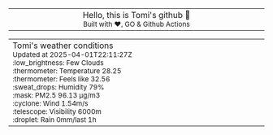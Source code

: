 
<div align="center">
<table>
<tbody>
<td align="center">
<img width="2000" height="0"><br>
Hello, this is Tomi's github 👋<br>
<sup>Built with ❤️, GO & Github Actions</sup><br>
<img width="2000" height="0">
</td>
</tbody>
</table>
</div>
<table>
<tbody>
<td align="left">
<img width="2000" height="0"><br>
Tomi's weather conditions<br>
<sup>Updated at 2025-04-01T22:11:27Z</sup><br>
<sup>:low_brightness: Few Clouds</sup><br>
<sup>:thermometer: Temperature 28.25 </sup><br>
<sup>:thermometer: Feels like 32.56</sup><br>
<sup>:sweat_drops: Humidity 79%</sup><br>
<sup>:mask: PM2.5 96.13 μg/m3</sup><br>
<sup>:cyclone: Wind 1.54m/s </sup><br>
<sup>:telescope: Visibility 6000m </sup><br>
<sup>:droplet: Rain 0mm/last 1h </sup><br>
<img width="2000" height="0">
</td>
<td align="left">
<img width="2000" height="0"><br>
<br>
<img width="2000" height="0">
</td>
</tbody>
</table>
</div>
    